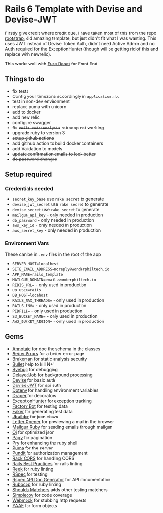 # Rails 6 Template with Devise and Devise-JWT

Firstly give credit where credit due, I have taken most of this from the repo [rootstrap](https://github.com/rootstrap/rails_api_base), did amazing template, but just didn't fit
what I was wanting.  This uses JWT instead of Devise Token Auth, didn't need Active Admin and no Auth required for the ExceptionHunter (though will be getting rid of this and replace with newrelic).

This works well with [Fuse React](https://fusetheme.com/admin-templates/react/) for Front End

## Things to do

- fix tests
- Config your timezone accordingly in `application.rb`.
- test in non-dev environment
- replace puma with unicorn
- add to docker
- add new relic
- configure swagger
- ~~fix `rails code:analysis` robocop not working~~
- upgrade ruby to version 3
- ~~setup github actions~~
- add git hub action to build docker containers
- add Validation to models
- ~~update confirmation emails to look better~~
- ~~do password changes~~

## Setup required

### Credentials needed

- `secret_key_base` use `rake secret` to generate
- `devise_jwt_secret` use `rake secret` to generate
- `devise_secret` use `rake secret` to generate
- `mailgun_api_key` - only needed in production
- `db_password` - only needed in production
- `aws_key_id` - only needed in production
- `aws_secret_key` - only needed in production

### Environment Vars

These can be in `.env` files in the root of the app

- `SERVER_HOST=localhost`
- `SITE_EMAIL_ADDRESS=noreply@wonderphiltech.io`
- `APP_NAME=rails_template`
- `MAILGUN_DOMAIN=email.wonderphiltech.io`
- `REDIS_URL=` - only used in production
- `DB_USER=rails`
- `DB_HOST=locahost`
- `RAILS_MAX_THREADS=` - only used in production
- `RAILS_ENV=` - only used in production
- `PIDFILE=` - only used in production
- `S3_BUCKET_NAME=` - only used in production
- `AWS_BUCKET_REGION=` - only used in production

## Gems

- [Annotate](https://github.com/ctran/annotate_models) for doc the schema in the classes
- [Better Errors](https://github.com/charliesome/better_errors) for a better error page
- [Brakeman](https://github.com/presidentbeef/brakeman) for static analysis security
- [Bullet](https://github.com/flyerhzm/bullet) help to kill N+1
- [Byebug](https://github.com/deivid-rodriguez/byebug) for debugging
- [DelayedJob](https://github.com/collectiveidea/delayed_job) for background processing
- [Devise](https://github.com/plataformatec/devise) for basic auth
- [Devise JWT](https://github.com/waiting-for-dev/devise-jwt) for api auth
- [Dotenv](https://github.com/bkeepers/dotenv) for handling environment variables
- [Draper](https://github.com/drapergem/draper) for decorators
- [ExceptionHunter](https://github.com/rootstrap/exception_hunter) for exception tracking
- [Factory Bot](https://github.com/thoughtbot/factory_bot) for testing data
- [Faker](https://github.com/stympy/faker) for generating test data
- [Jbuilder](https://github.com/rails/jbuilder) for json views
- [Letter Opener](https://github.com/ryanb/letter_opener) for previewing a mail in the browser
- [Mailgun Ruby](https://github.com/mailgun/mailgun-ruby) for sending emails through mailgun
- [Oj](https://github.com/ohler55/oj) for optimized json
- [Pagy](https://github.com/ddnexus/pagy) for pagination
- [Pry](https://github.com/pry/pry) for enhancing the ruby shell
- [Puma](https://github.com/puma/puma) for the server
- [Pundit](https://github.com/varvet/pundit) for authorization management
- [Rack CORS](https://github.com/cyu/rack-cors) for handling CORS
- [Rails Best Practices](https://github.com/flyerhzm/rails_best_practices) for rails linting
- [Reek](https://github.com/troessner/reek) for ruby linting
- [RSpec](https://github.com/rspec/rspec) for testing
- [Rspec API Doc Generator](https://github.com/zipmark/rspec_api_documentation) for API documentation
- [Rubocop](https://github.com/bbatsov/rubocop/) for ruby linting
- [Shoulda Matchers](https://github.com/thoughtbot/shoulda-matchers) adds other testing matchers
- [Simplecov](https://github.com/colszowka/simplecov) for code coverage
- [Webmock](https://github.com/bblimke/webmock) for stubbing http requests
- [YAAF](https://github.com/rootstrap/yaaf) for form objects
